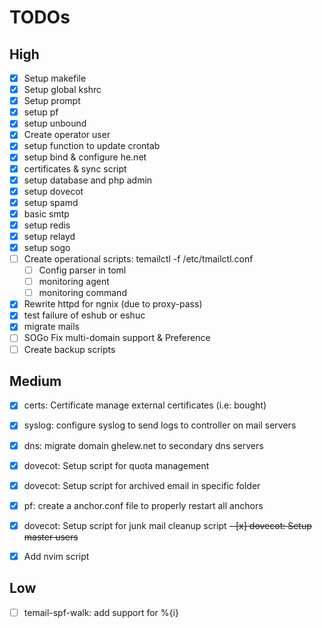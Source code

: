 
# TODOs

## High
- [x] Setup makefile
- [x] Setup global kshrc
- [x] Setup prompt
- [x] setup pf
- [x] setup unbound
- [x] Create operator user
- [x] setup function to update crontab
- [x] setup bind & configure he.net
- [x] certificates & sync script
- [x] setup database and php admin
- [x] setup dovecot
- [x] setup spamd
- [x] basic smtp
- [x] setup redis
- [x] setup relayd
- [x] setup sogo
- [ ] Create operational scripts: temailctl -f /etc/tmailctl.conf
  - [ ] Config parser in toml
  - [ ] monitoring agent
  - [ ] monitoring command
- [x] Rewrite httpd for ngnix (due to proxy-pass)
- [x] test failure of eshub or eshuc
- [x] migrate mails
- [ ] SOGo Fix multi-domain support & Preference 
- [ ] Create backup scripts

## Medium
- [x] certs: Certificate manage external certificates (i.e: bought)
- [x] syslog: configure syslog to send logs to controller on mail servers
- [x] dns: migrate domain ghelew.net to secondary dns servers 
- [x] dovecot: Setup script for quota management
- [x] dovecot: Setup script for archived email in specific folder
- [x] pf: create a anchor.conf file to properly restart all anchors
- [x] dovecot: Setup script for junk mail cleanup script
~~- [x] dovecot: Setup master users~~
- [x] Add nvim script



## Low
- [ ] temail-spf-walk: add support for %{i}
